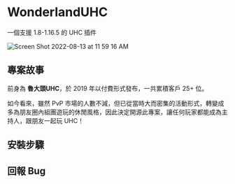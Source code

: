 # WonderlandUHC

一個支援 1.8-1.16.5 的 UHC 插件

![Screen Shot 2022-08-13 at 11 59 16 AM](https://user-images.githubusercontent.com/41278925/184467592-92d16223-4332-4e20-89b5-d1a2f2555623.png)

## 專案故事
前身為 **魯大頭UHC**，於 2019 年以付費形式發布，一共累積客戶 25+ 位。

如今看來，雖然 PvP 市場的人數不減，但已從當時大而密集的活動形式，轉變成多為朋友圈內組團遊玩的休閒風格，因此決定開源此專案，讓任何玩家都能成為主持人，跟朋友一起玩 UHC！

## 安裝步驟

## 回報 Bug
